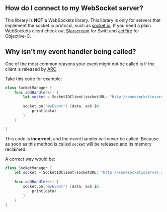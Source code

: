 ## How do I connect to my WebSocket server?

This library is **NOT** a WebSockets library. This library is only for servers that implement the socket.io protocol, 
such as [socket.io](https://socket.io/). If you need a plain WebSockets client check out 
[Starscream](https://github.com/daltoniam/Starscream) for Swift and [JetFire](https://github.com/acmacalister/jetfire)
for Objective-C.

## Why isn't my event handler being called?

One of the most common reasons your event might not be called is if the client is released by 
[ARC](https://developer.apple.com/library/content/documentation/Swift/Conceptual/Swift_Programming_Language/AutomaticReferenceCounting.html).

Take this code for example:

```swift
class SocketManager {
    func addHandlers() {
        let socket = SocketIOClient(socketURL: "http://somesocketioserver.com")
        
        socket.on("myEvent") {data, ack in
            print(data)
        }
    }

}
```

This code is **incorrect**, and the event handler will never be called. Because as soon as this method is called `socket`
will be released and its memory reclaimed.

A correct way would be:

```swift
class SocketManager {
    let socket = SocketIOClient(socketURL: "http://somesocketioserver.com")
    
    func addHandlers() {
        socket.on("myEvent") {data, ack in
            print(data)
        }
    }
}

```
